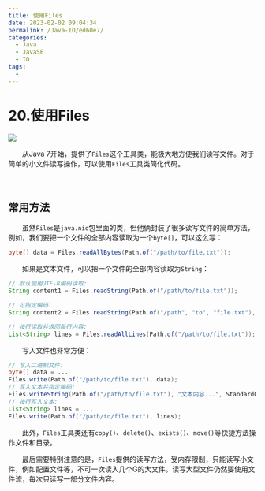 ```yaml
---
title: 使用Files
date: 2023-02-02 09:04:34
permalink: /Java-IO/ed60e7/
categories:
  - Java
  - JavaSE
  - IO
tags:
  - 
---
```



# 20.使用Files

![](https://image.peterjxl.com/blog/191.jpg)

　　从Java 7开始，提供了`Files`​这个工具类，能极大地方便我们读写文件。对于简单的小文件读写操作，可以使用`Files`​工具类简化代码。

<!-- more -->
　　‍

## 常用方法

　　虽然`Files`​是`java.nio`​包里面的类，但他俩封装了很多读写文件的简单方法，例如，我们要把一个文件的全部内容读取为一个`byte[]`​，可以这么写：

```java
byte[] data = Files.readAllBytes(Path.of("/path/to/file.txt"));
```

　　如果是文本文件，可以把一个文件的全部内容读取为`String`​：

```java
// 默认使用UTF-8编码读取:
String content1 = Files.readString(Path.of("/path/to/file.txt"));

// 可指定编码:
String content2 = Files.readString(Path.of("/path", "to", "file.txt"), StandardCharsets.ISO_8859_1);

// 按行读取并返回每行内容:
List<String> lines = Files.readAllLines(Path.of("/path/to/file.txt"));
```

　　写入文件也非常方便：

```java
// 写入二进制文件:
byte[] data = ...
Files.write(Path.of("/path/to/file.txt"), data);
// 写入文本并指定编码:
Files.writeString(Path.of("/path/to/file.txt"), "文本内容...", StandardCharsets.ISO_8859_1);
// 按行写入文本:
List<String> lines = ...
Files.write(Path.of("/path/to/file.txt"), lines);
```

　　此外，`Files`​工具类还有`copy()`​、`delete()`​、`exists()`​、`move()`​等快捷方法操作文件和目录。

　　最后需要特别注意的是，`Files`​提供的读写方法，受内存限制，只能读写小文件，例如配置文件等，不可一次读入几个G的大文件。读写大型文件仍然要使用文件流，每次只读写一部分文件内容。

　　‍

　　‍
